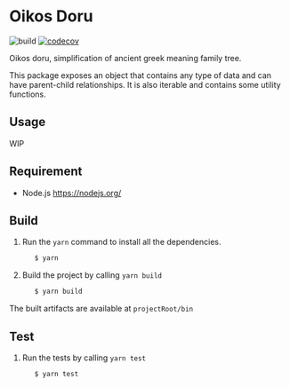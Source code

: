 # Oikos Doru

![build](https://github.com/Varatnar/oikos-doru/workflows/build/badge.svg)
[![codecov](https://codecov.io/gh/varatnar/oikos-doru/branch/master/graph/badge.svg)](https://codecov.io/gh/varatnar/oikos-doru)

Oikos doru, simplification of ancient greek meaning family tree.

This package exposes an object that contains any type of data and can have parent-child relationships. It is also iterable and contains some utility functions.

## Usage

WIP

## Requirement

* Node.js https://nodejs.org/

## Build

1. Run the `yarn` command to install all the dependencies.

    ```bash
       $ yarn
    ```  
    
1. Build the project by calling `yarn build`

    ```bash
       $ yarn build
    ```

The built artifacts are available at `projectRoot/bin`

## Test

1. Run the tests by calling `yarn test`

    ```bash
       $ yarn test
    ```
